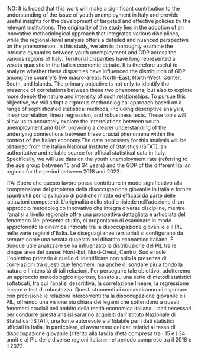 ING:
It is hoped that this work will make a significant contribution to the understanding of the issue of youth unemployment in Italy and provide useful insights for the development of targeted and effective policies by the relevant institutions. The originality of the study lies in the adoption of an innovative methodological approach that integrates various disciplines, while the regional-level analysis offers a detailed and nuanced perspective on the phenomenon. In this study, we aim to thoroughly examine the intricate dynamics between youth unemployment and GDP across the various regions of Italy. Territorial disparities have long represented a vexata quaestio in the Italian economic debate. It is therefore useful to analyze whether these disparities have influenced the distribution of GDP among the country's five macro-areas: North-East, North-West, Center, South, and Islands. The primary objective is not only to identify the presence of correlations between these two phenomena, but also to explore more deeply the nature and intensity of such relationships. To pursue this objective, we will adopt a rigorous methodological approach based on a range of sophisticated statistical methods, including descriptive analysis, linear correlation, linear regression, and robustness tests. These tools will allow us to accurately explore the interrelations between youth unemployment and GDP, providing a clearer understanding of the underlying connections between these crucial phenomena within the context of the Italian economy.The data necessary for this analysis will be obtained from the Italian National Institute of Statistics (ISTAT), an authoritative and reliable source for official statistical data in Italy. Specifically, we will use data on the youth unemployment rate (referring to the age group between 15 and 34 years) and the GDP of the different Italian regions for the period between 2018 and 2022.

ITA:
Spero che questo lavoro possa contribuire in modo significativo alla comprensione del problema della disoccupazione giovanile in Italia e fornire spunti utili per lo sviluppo di politiche mirate ed efficaci da parte delle istituzioni competenti. L'originalità dello studio risiede nell'adozione di un approccio metodologico innovativo che integra diverse discipline, mentre l'analisi a livello regionale offre una prospettiva dettagliata e articolata del fenomeno.Nel presente studio, ci proponiamo di esaminare in modo approfondito la dinamica intricata tra la disoccupazione giovanile e il PIL nelle varie regioni d'Italia. Le diseguaglianze territoriali si configurano da sempre come una vexata quaestio nel dibattito economico italiano. È dunque utile analizzare se ha influenzato la distribuzione del PIL tra le cinque aree del paese: Nord-Est, Nord-Ovest, Centro, Sud e Isole  . L'obiettivo primario è quello di identificare non solo la presenza di correlazioni tra questi due fenomeni, ma anche di sondare più a fondo la natura e l'intensità di tali relazioni. Per perseguire tale obiettivo, adotteremo un approccio metodologico rigoroso, basato su una serie di metodi statistici sofisticati, tra cui l'analisi descrittiva, la correlazione lineare, la regressione lineare e test di robustezza. Questi strumenti ci consentiranno di esplorare con precisione le relazioni intercorrenti tra la disoccupazione giovanile e il PIL, offrendo una visione più chiara dei legami che sottendono a questi fenomeni cruciali nell'ambito della realtà economica italiana. I dati necessari per condurre questa analisi saranno acquisiti dall'Istituto Nazionale di Statistica (ISTAT), una fonte autorevole e affidabile per i dati statistici ufficiali in Italia. In particolare, ci avvarremo dei dati relativi al tasso di disoccupazione giovanile (riferito alla fascia d'età compresa tra i 15 e i 34 anni) e al PIL delle diverse regioni italiane nel periodo compreso tra il 2018 e il 2022. 
